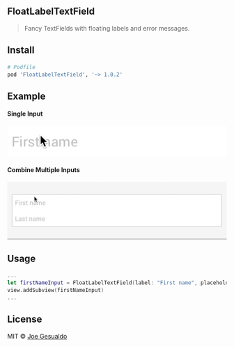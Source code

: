 ## FloatLabelTextField
> Fancy TextFields with floating labels and error messages.

## Install
```ruby
# Podfile
pod 'FloatLabelTextField', '~> 1.0.2'
```

## Example
#### Single Input
![FloatLabelTextField-demo](https://github.com/joegesualdo/FloatLabelTextField/raw/master/FloatLabelTextField_demo.gif)
#### Combine Multiple Inputs
![FloatLabelTextField-form-demo](https://github.com/joegesualdo/FloatLabelTextField/raw/master/FloatLabelTextField_form_demo.gif)

## Usage
```Swift
...
let firstNameInput = FloatLabelTextField(label: "First name", placeholder: "First name")
view.addSubview(firstNameInput)
...
```

## License
MIT © [Joe Gesualdo]()

